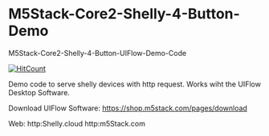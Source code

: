 # M5Stack-Core2-Shelly-4-Button-Demo
M5Stack-Core2-Shelly-4-Button-UIFlow-Demo-Code

 [![HitCount](https://hits.dwyl.com/abereinfach/abereinfach.svg?style=flat-square)](http://hits.dwyl.com/abereinfach/abereinfach)
 
Demo code to serve shelly devices with http request.
Works wiht the UIFlow Desktop Software.

Download UIFlow Software:
https://shop.m5stack.com/pages/download

Web:
http:Shelly.cloud
http:m5Stack.com
